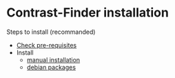 # Contrast-Finder installation

Steps to install (recommanded)

* [Check pre-requisites](webapp_Pre-requisites.md)
* Install
  * [manual installation](webapp_Installation.md)
  * [debian packages](webapp_debian.package)
